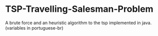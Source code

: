 # TSP-Travelling-Salesman-Problem
A brute force and an heuristic algorithm to the tsp implemented in java.(variables in portuguese-br)
